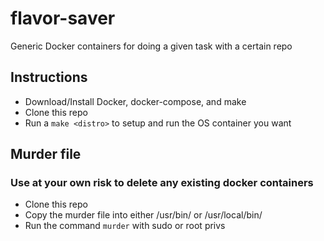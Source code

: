 # flavor-saver
Generic Docker containers for doing a given task with a certain repo

## Instructions
 - Download/Install Docker, docker-compose, and make
 - Clone this repo
 - Run a `make <distro>` to setup and run the OS container you want

## Murder file
### Use at your own risk to delete any existing docker containers
 - Clone this repo
 - Copy the murder file into either /usr/bin/ or /usr/local/bin/
 - Run the command `murder` with sudo or root privs
